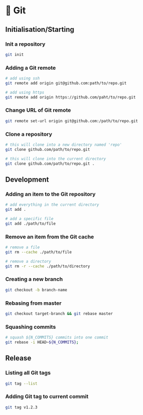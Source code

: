 # 🌿 Git

## Initialisation/Starting

### Init a repository

```bash
git init
```

### Adding a Git remote

```bash
# add using ssh
git remote add origin git@github.com:path/to/repo.git

# add using https
git remote add origin https://github.com/paht/to/repo.git
```

### Change URL of Git remote

```bash
git remote set-url origin git@github.com:/path/to/repo.git
```

### Clone a repository

```bash
# this will clone into a new directory named 'repo'
git clone github.com/path/to/repo.git

# this will clone into the current directory
git clone github.com/path/to/repo.git .
```

## Development

### Adding an item to the Git repository

```bash
# add everything in the current directory
git add .

# add a specific file
git add ./path/to/file
```

### Remove an item from the Git cache

```bash
# remove a file
git rm --cache ./path/to/file 

# remove a directory
git rm -r --cache ./path/to/directory
```

### Creating a new branch

```bash
git checkout -b branch-name
```

### Rebasing from master

```bash
git checkout target-branch && git rebase master
```

### Squashing commits

```bash
# squash ${N_COMMITS} commits into one commit
git rebase -i HEAD~${N_COMMITS};
```

## Release

### Listing all Git tags

```bash
git tag --list
```

### Adding Git tag to current commit

```bash
git tag v1.2.3
```

